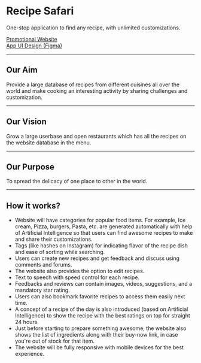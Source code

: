 # Recipe Safari

One-stop application to find any recipe, with unlimited customizations.

[Promotional Website](https://recipesafari.netlify.app)  
[App UI Design (Figma)](https://www.figma.com/file/hx0EQeC9EO4UEkP3kWPck6/Recipe-Safari-UI-Design?node-id=639%3A50)

---

## Our Aim

Provide a large database of recipes from different cuisines all over the world and make cooking an interesting activity by sharing challenges and customization.

---

## Our Vision

Grow a large userbase and open restaurants which has all the recipes on the website database in the menu.

---

## Our Purpose

To spread the delicacy of one place to other in the world.

---

## How it works?

- Website will have categories for popular food items. For example, Ice cream, Pizza, burgers, Pasta, etc. are generated automatically with help of Artificial Intelligence so that users can find awesome recipes to make and share their customizations.
- Tags (like hashes on Instagram) for indicating flavor of the recipe dish and ease of sorting while searching.
- Users can create new recipes and get feedback and discuss using comments and forums.
- The website also provides the option to edit recipes.
- Text to speech with speed control for each recipe.
- Feedbacks and reviews can contain images, videos, suggestions, and a mandatory star rating.
- Users can also bookmark favorite recipes to access them easily next time.
- A concept of a recipe of the day is also introduced (based on Artificial Intelligence) to show the recipe with the best ratings on top for straight 24 hours.
- Just before starting to prepare something awesome, the website also shows the list of ingredients along with their buy-now link, in case you're out of stock for that item.
- The website will be fully responsive with mobile devices for the best experience.
